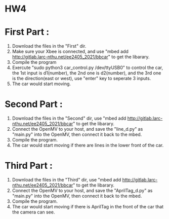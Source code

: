 # HW4
# First Part :
1. Download the files in the "First" dir.
2. Make sure your Xbee is connected, and use  "mbed add http://gitlab.larc-nthu.net/ee2405_2021/bbcar" to get the libarary.
3. Compile the program
4. Exercute "sudo python3 car_control.py /dev/ttyUSB0" to control the car, the 1st input is d1(number), the 2nd one is d2(number), and the 3rd one is the direction(east or west), use "enter" key to seperate 3 inputs.
5. The car would start moving.
# Second Part :
1. Download the files in the "Second" dir, use  "mbed add http://gitlab.larc-nthu.net/ee2405_2021/bbcar" to get the libarary.
2. Connect the OpenMV to your host, and save the "line_d.py" as "main.py" into the OpenMV, then connect it back to the mbed.
3. Compile the program.
4. The car would start moving if there are lines in the lower front of the car.
# Third Part :
1. Download the files in the "Third" dir, use  "mbed add http://gitlab.larc-nthu.net/ee2405_2021/bbcar" to get the libarary.
2. Connect the OpenMV to your host, and save the "AprilTag_d.py" as "main.py" into the OpenMV, then connect it back to the mbed.
3. Compile the program.
4. The car would start moving if there is AprilTag in the front of the car that the camera can see.
